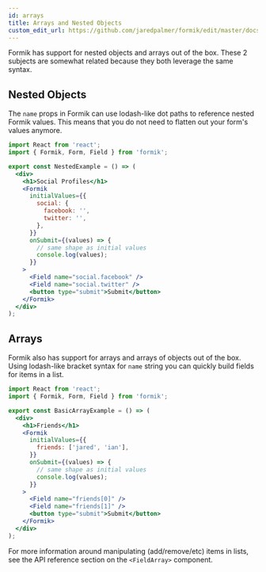 ```yaml
---
id: arrays
title: Arrays and Nested Objects
custom_edit_url: https://github.com/jaredpalmer/formik/edit/master/docs/guides/arrays.md
---
```


Formik has support for nested objects and arrays out of the box. These 2 subjects are somewhat related because they both leverage the same syntax.

## Nested Objects

The `name` props in Formik can use lodash-like dot paths to reference nested Formik values. This means that you do not need to flatten out your form's values anymore.

```jsx
import React from 'react';
import { Formik, Form, Field } from 'formik';

export const NestedExample = () => (
  <div>
    <h1>Social Profiles</h1>
    <Formik
      initialValues={{
        social: {
          facebook: '',
          twitter: '',
        },
      }}
      onSubmit={(values) => {
        // same shape as initial values
        console.log(values);
      }}
    >
      <Field name="social.facebook" />
      <Field name="social.twitter" />
      <button type="submit">Submit</button>
    </Formik>
  </div>
);
```

## Arrays

Formik also has support for arrays and arrays of objects out of the box. Using lodash-like bracket syntax for `name` string you can quickly build fields for items in a list.

```jsx
import React from 'react';
import { Formik, Form, Field } from 'formik';

export const BasicArrayExample = () => (
  <div>
    <h1>Friends</h1>
    <Formik
      initialValues={{
        friends: ['jared', 'ian'],
      }}
      onSubmit={(values) => {
        // same shape as initial values
        console.log(values);
      }}
    >
      <Field name="friends[0]" />
      <Field name="friends[1]" />
      <button type="submit">Submit</button>
    </Formik>
  </div>
);
```

For more information around manipulating (add/remove/etc) items in lists, see the API reference section on the `<FieldArray>` component.
